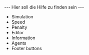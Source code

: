 --- Hier soll die Hilfe zu finden sein ---

<script type="text/javascript" src="../js/help.js"></script>

<style> a { cursor: pointer; } </style>

* <a onclick="return showanno( 'widget-simulation', true, 'bottom', false )">Simulation</a>
* <a onclick="return showanno( 'widget-speed', true, 'bottom', false )">Speed</a>
* <a onclick="return showanno( 'widget-penalty', true, 'bottom', false )">Penalty</a>
* <a onclick="return showanno( 'widget-editor', true, 'top', false )">Editor</a>
* <a onclick="return showanno( 'information', false, 'right', true )">Information</a>
* <a onclick="return showanno( 'agents', false, 'right', true )">Agents</a>
* <a onclick="return showanno( 'footer-buttons', false, 'top', false )">Footer buttons</a>



